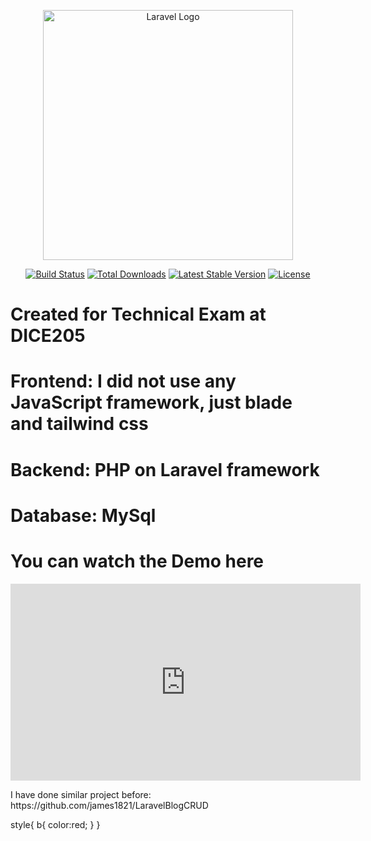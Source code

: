 <p align="center"><a href="https://laravel.com" target="_blank"><img src="https://raw.githubusercontent.com/laravel/art/master/logo-lockup/5%20SVG/2%20CMYK/1%20Full%20Color/laravel-logolockup-cmyk-red.svg" width="400" alt="Laravel Logo"></a></p>

<p align="center">
<a href="https://github.com/laravel/framework/actions"><img src="https://github.com/laravel/framework/workflows/tests/badge.svg" alt="Build Status"></a>
<a href="https://packagist.org/packages/laravel/framework"><img src="https://img.shields.io/packagist/dt/laravel/framework" alt="Total Downloads"></a>
<a href="https://packagist.org/packages/laravel/framework"><img src="https://img.shields.io/packagist/v/laravel/framework" alt="Latest Stable Version"></a>
<a href="https://packagist.org/packages/laravel/framework"><img src="https://img.shields.io/packagist/l/laravel/framework" alt="License"></a>
</p>

<h1>Created for Technical Exam at DICE205</h1>
<h1><b>Frontend: </b> I did not use any JavaScript framework, just blade and tailwind css</h1>
<h1><b>Backend: </b> PHP on Laravel framework</h1>
<h1><b>Database: </b> MySql</h1>

<h1><b>You can watch the Demo here</b> </h1>

<iframe width="560" height="315" src="https://www.youtube.com/embed/NcTiwLGt8og" frameborder="0" allowfullscreen></iframe>

<p>I have done similar project before: https://github.com/james1821/LaravelBlogCRUD</p>

style{
b{
color:red;
}
}
